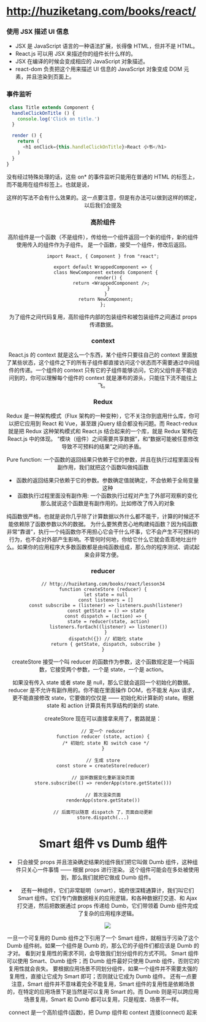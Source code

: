 # http://huziketang.com/books/react/


### 使用 JSX 描述 UI 信息
- JSX 是 JavaScript 语言的一种语法扩展，长得像 HTML，但并不是 HTML。
- React.js 可以用 JSX 来描述你的组件长什么样的。
- JSX 在编译的时候会变成相应的 JavaScript 对象描述。
- react-dom 负责把这个用来描述 UI 信息的 JavaScript 对象变成 DOM 元素，并且渲染到页面上。

### 事件监听

```js
 class Title extends Component {
  handleClickOnTitle () {
    console.log('Click on title.')
  }

  render () {
    return (
      <h1 onClick={this.handleClickOnTitle}>React 小书</h1>
    )
  }
}
```

没有经过特殊处理的话，这些 on* 的事件监听只能用在普通的 HTML 的标签上，而不能用在组件标签上。也就是说，<Header onClick={…} /> 这样的写法不会有什么效果的。这一点要注意，但是有办法可以做到这样的绑定，以后我们会提及

### 高阶组件
高阶组件是一个函数（不是组件），传给他一个组件返回一个新的组件，新的组件使用传入的组件作为子组件。
是一个函数，接受一个组件，修改后返回。

```
import React, { Component } from "react";

export default WrappedComponent => {
  class NewComponent extends Component {
    render() {
      return <WrappedComponent />;
    }
  }
  return NewComponent;
};
```
为了组件之间代码复用，高阶组件内部的包装组件和被包装组件之间通过 props 传递数据。

### context

React.js 的 context 就是这么一个东西，某个组件只要往自己的 context 里面放了某些状态，这个组件之下的所有子组件都直接访问这个状态而不需要通过中间组件的传递。一个组件的 context 只有它的子组件能够访问，它的父组件是不能访问到的，你可以理解每个组件的 context 就是瀑布的源头，只能往下流不能往上飞。

### Redux

Redux 是一种架构模式（Flux 架构的一种变种），它不关注你到底用什么库，你可以把它应用到 React 和 Vue，甚至跟 jQuery 结合都没有问题。而 React-redux 就是把 Redux 这种架构模式和 React.js 结合起来的一个库，就是 Redux 架构在 React.js 中的体现。
“模块（组件）之间需要共享数据”，和“数据可能被任意修改导致不可预料的结果”之间的矛盾。

Pure function: 一个函数的返回结果只依赖于它的参数，并且在执行过程里面没有副作用，我们就把这个函数叫做纯函数
- 函数的返回结果只依赖于它的参数。参数确定值就确定，不会依赖于全局变量这种
- 函数执行过程里面没有副作用: 一个函数执行过程对产生了外部可观察的变化那么就说这个函数是有副作用的。比如修改了传入的对象

纯函数很严格，也就是说你几乎除了计算数据以外什么都不能干，计算的时候还不能依赖除了函数参数以外的数据。
为什么要煞费苦心地构建纯函数？因为纯函数非常“靠谱”，执行一个纯函数你不用担心它会干什么坏事，它不会产生不可预料的行为，也不会对外部产生影响。不管何时何地，你给它什么它就会乖乖地吐出什么。如果你的应用程序大多数函数都是由纯函数组成，那么你的程序测试、调试起来会非常方便。


### reducer

```
// http://huziketang.com/books/react/lesson34
function createStore (reducer) {
  let state = null
  const listeners = []
  const subscribe = (listener) => listeners.push(listener)
  const getState = () => state
  const dispatch = (action) => {
    state = reducer(state, action)
    listeners.forEach((listener) => listener())
  }
  dispatch({}) // 初始化 state
  return { getState, dispatch, subscribe }
}
```

createStore 接受一个叫 reducer 的函数作为参数，这个函数规定是一个纯函数，它接受两个参数，一个是 state，一个是 action。

如果没有传入 state 或者 state 是 null，那么它就会返回一个初始化的数据。
reducer 是不允许有副作用的。你不能在里面操作 DOM，也不能发 Ajax 请求，更不能直接修改 state，它要做的仅仅是 ——
初始化和计算新的 state。根据 state 和 action 计算具有共享结构的新的 state.

createStore 现在可以直接拿来用了，套路就是：

```
// 定一个 reducer
function reducer (state, action) {
  /* 初始化 state 和 switch case */
}

// 生成 store
const store = createStore(reducer)

// 监听数据变化重新渲染页面
store.subscribe(() => renderApp(store.getState()))

// 首次渲染页面
renderApp(store.getState())

// 后面可以随意 dispatch 了，页面自动更新
store.dispatch(...)
```


# Smart 组件 vs Dumb 组件

- 只会接受 props 并且渲染确定结果的组件我们把它叫做 Dumb 组件，这种组件只关心一件事情 —— 根据 props 进行渲染。 这个组件可能会在多处被使用到，那么我们就把它做成 Dumb 组件。
- 还有一种组件，它们非常聪明（smart），城府很深精通算计，我们叫它们 Smart 组件。它们专门做数据相关的应用逻辑，和各种数据打交道、和 Ajax 打交道，然后把数据通过 props 传递给 Dumb，它们带领着 Dumb 组件完成了复杂的应用程序逻辑。

  ![](http://huzidaha.github.io/static/assets/img/posts/25608378-BE07-4050-88B1-72025085875A.png)

一旦一个可复用的 Dumb 组件之下引用了一个 Smart 组件，就相当于污染了这个 Dumb 组件树。如果一个组件是 Dumb 的，那么它的子组件们都应该是 Dumb 的才对。
看到对复用性的需求不同，会导致我们划分组件的方式不同。
Smart 组件可以使用 Smart、Dumb 组件；而 Dumb 组件最好只使用 Dumb 组件，否则它的复用性就会丧失。
要根据应用场景不同划分组件，如果一个组件并不需要太强的复用性，直接让它成为 Smart 即可；否则就让它成为 Dumb 组件。
还有一点要注意，Smart 组件并不意味着完全不能复用，Smart 组件的复用性是依赖场景的，在特定的应用场景下是当然是可以复用 Smart 的。而 Dumb 则是可以跨应用场景复用，Smart 和 Dumb 都可以复用，只是程度、场景不一样。

connect 是一个高阶组件(函数)，把 Dump 组件和 context 连接(connect) 起来
